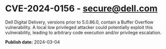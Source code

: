 # CVE-2024-0156 - secure@dell.com


Dell Digital Delivery, versions prior to 5.0.86.0, contain a Buffer Overflow vulnerability. A local low privileged attacker could potentially exploit this vulnerability, leading to arbitrary code execution and/or privilege escalation.



**Publish date:** 2024-03-04
